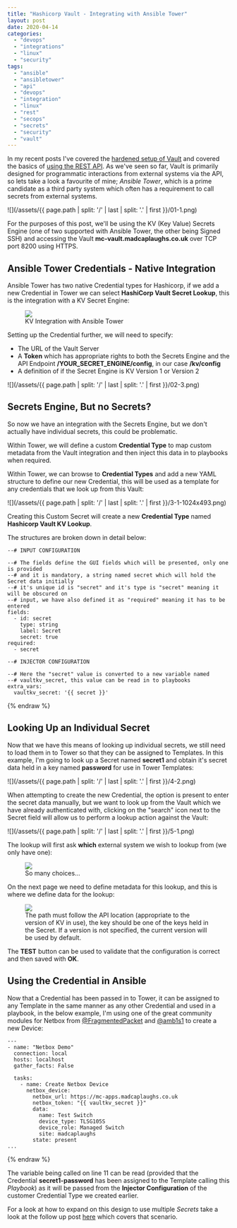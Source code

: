 ```yaml
---
title: "Hashicorp Vault - Integrating with Ansible Tower"
layout: post
date: 2020-04-14
categories: 
  - "devops"
  - "integrations"
  - "linux"
  - "security"
tags: 
  - "ansible"
  - "ansibletower"
  - "api"
  - "devops"
  - "integration"
  - "linux"
  - "rest"
  - "secops"
  - "secrets"
  - "security"
  - "vault"
---
```


In my recent posts I've covered the [hardened setup of Vault](/hashicorp-vault-secure-installation-and-setup/) and covered the basics of [using the REST API](/hashicorp-vault-tokens-and-the-rest-api/). As we've seen so far, Vault is primarily designed for programmatic interactions from external systems via the API, so lets take a look a favourite of mine; _Ansible Tower_, which is a prime candidate as a third party system which often has a requirement to call secrets from external systems.

![](/assets/{{ page.path | split: '/' | last | split: '.' | first }}/01-1.png)

For the purposes of this post, we'll be using the KV (Key Value) Secrets Engine (one of two supported with Ansible Tower, the other being Signed SSH) and accessing the Vault **mc-vault.madcaplaughs.co.uk** over TCP port 8200 using HTTPS.

## Ansible Tower Credentials - Native Integration

Ansible Tower has two native Credential types for Hashicorp, if we add a new Credential in Tower we can select **HashiCorp Vault Secret Lookup**, this is the integration with a KV Secret Engine:

<figure>
  <img src="/assets/{{ page.path | split: '/' | last | split: '.' | first }}/1-2.png">
  <figcaption>KV Integration with Ansible Tower</figcaption>
</figure>

Setting up the Credential further, we will need to specify:

- The URL of the Vault Server
- A **Token** which has appropriate rights to both the Secrets Engine and the API Endpoint **/YOUR\_SECRET\_ENGINE/config**, in our case **/kv/config**
- A definition of if the Secret Engine is KV Version 1 or Version 2

![](/assets/{{ page.path | split: '/' | last | split: '.' | first }}/02-3.png)

## Secrets Engine, But no Secrets?

So now we have an integration with the Secrets Engine, but we don't actually have individual secrets, this could be problematic.

Within Tower, we will define a custom **Credential Type** to map custom metadata from the Vault integration and then inject this data in to playbooks when required.

Within Tower, we can browse to **Credential Types** and add a new YAML structure to define our new Credential, this will be used as a template for any credentials that we look up from this Vault:

![](/assets/{{ page.path | split: '/' | last | split: '.' | first }}/3-1-1024x493.png)

Creating this Custom Secret will create a new **Credential Type** named **Hashicorp Vault KV Lookup**.

The structures are broken down in detail below:

```yaml{% raw %}
--# INPUT CONFIGURATION

--# The fields define the GUI fields which will be presented, only one is provided
--# and it is mandatory, a string named secret which will hold the Secret data initially
--# it's unique id is "secret" and it's type is "secret" meaning it will be obscured on
--# input, we have also defined it as "required" meaning it has to be entered
fields:
  - id: secret 
    type: string
    label: Secret
    secret: true
required:
  - secret

--# INJECTOR CONFIGURATION

--# Here the "secret" value is converted to a new variable named
--# vaultkv_secret, this value can be read in to playbooks
extra_vars:
  vaultkv_secret: '{{ secret }}'
```
{% endraw %}

## Looking Up an Individual Secret

Now that we have this means of looking up individual secrets, we still need to load them in to Tower so that they can be assigned to Templates. In this example, I'm going to look up a Secret named **secret1** and obtain it's secret data held in a key named **password** for use in Tower Templates:

![](/assets/{{ page.path | split: '/' | last | split: '.' | first }}/4-2.png)

When attempting to create the new Credential, the option is present to enter the secret data manually, but we want to look up from the Vault which we have already authenticated with, clicking on the "search" icon next to the Secret field will allow us to perform a lookup action against the Vault:

![](/assets/{{ page.path | split: '/' | last | split: '.' | first }}/5-1.png)

The lookup will first ask **which** external system we wish to lookup from (we only have one):

<figure>
  <img src="/assets/{{ page.path | split: '/' | last | split: '.' | first }}/6-2.png">
  <figcaption>So many choices...</figcaption>
</figure>

On the next page we need to define metadata for this lookup, and this is where we define data for the lookup:

<figure>
  <img src="/assets/{{ page.path | split: '/' | last | split: '.' | first }}/7-1.png">
  <figcaption>The path must follow the API location (appropriate to the version of KV in use), the key should be one of the keys held in the Secret. If a version is not specified, the current version will be used by default.</figcaption>
</figure>

The **TEST** button can be used to validate that the configuration is correct and then saved with **OK**.

## Using the Credential in Ansible

Now that a Credential has been passed in to Tower, it can be assigned to any Template in the same manner as any other Credential and used in a playbook, in the below example, I'm using one of the great community modules for Netbox from [@FragmentedPacket](https://github.com/FragmentedPacket) and [@amb1s1](https://github.com/amb1s1) to create a new Device:

```yaml{% raw %}
---
- name: "Netbox Demo"
  connection: local
  hosts: localhost
  gather_facts: False

  tasks:
    - name: Create Netbox Device
      netbox_device:
        netbox_url: https://mc-apps.madcaplaughs.co.uk
        netbox_token: "{{ vaultkv_secret }}"
        data:
          name: Test Switch
          device_type: TLSG105S
          device_role: Managed Switch
          site: madcaplaughs
        state: present
...
```
{% endraw %}

The variable being called on line 11 can be read (provided that the Credential **secret1-password** has been assigned to the Template calling this _Playbook_) as it will be passed from the **Injector Configuration** of the customer Credential Type we created earlier.

For a look at how to expand on this design to use multiple _Secrets_ take a look at the follow up post [here](/ansible-tower-and-hashicorp-vault-looking-up-multiple-secrets/) which covers that scenario.
